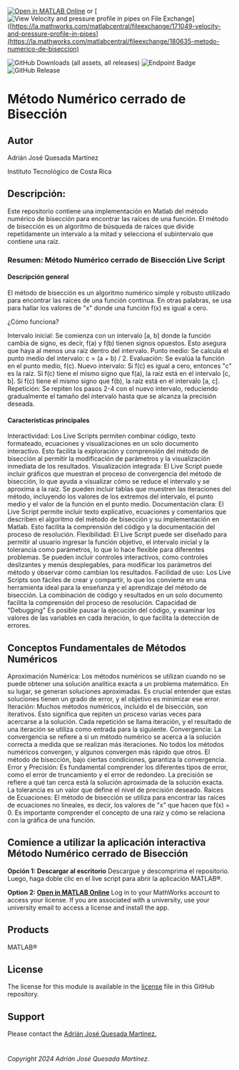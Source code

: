 [![Open in MATLAB Online](https://www.mathworks.com/images/responsive/global/open-in-matlab-online.svg)](https://matlab.mathworks.com/open/github/v1?repo=adriancrc/Metodo-numerico-de-Biseccion) or [![View Velocity and pressure profile in pipes on File Exchange](https://www.mathworks.com/matlabcentral/images/matlab-file-exchange.svg)]([https://la.mathworks.com/matlabcentral/fileexchange/171049-velocity-and-pressure-profile-in-pipes](https://la.mathworks.com/matlabcentral/fileexchange/180635-metodo-numerico-de-biseccion)

![GitHub Downloads (all assets, all releases)](https://img.shields.io/github/downloads/adriancrc/Velocity-and-pressure-profile-in-pipes/total) ![Endpoint Badge](https://img.shields.io/endpoint?url=https%3A%2F%2Fraw.githubusercontent.com%2Fadriancrc%2FVelocity-and-pressure-profile-in-pipes%2Fmain%2Freport%2Fbadge%2Ftested_with.json) ![GitHub Release](https://img.shields.io/github/v/release/adriancrc/Metodo-numerico-de-Biseccion)




# Método Numérico cerrado de Bisección

## Autor
Adrián José Quesada Martínez

Instituto Tecnológico de Costa Rica

## Descripción: ##
Este repositorio contiene una implementación en Matlab del método numérico de bisección para encontrar las raíces de una función. El método de bisección es un algoritmo de búsqueda de raíces que divide repetidamente un intervalo a la mitad y selecciona el subintervalo que contiene una raíz.

### Resumen: Método Numérico cerrado de Bisección Live Script

#### Descripción general

El método de bisección es un algoritmo numérico simple y robusto utilizado para encontrar las raíces de una función continua. En otras palabras, se usa para hallar los valores de "x" donde una función f(x) es igual a cero.

¿Cómo funciona?

Intervalo inicial: Se comienza con un intervalo [a, b] donde la función cambia de signo, es decir, f(a) y f(b) tienen signos opuestos. Esto asegura que haya al menos una raíz dentro del intervalo.
Punto medio: Se calcula el punto medio del intervalo: c = (a + b) / 2.
Evaluación: Se evalúa la función en el punto medio, f(c).
Nuevo intervalo:
Si f(c) es igual a cero, entonces "c" es la raíz.
Si f(c) tiene el mismo signo que f(a), la raíz está en el intervalo [c, b].
Si f(c) tiene el mismo signo que f(b), la raíz está en el intervalo [a, c].
Repetición: Se repiten los pasos 2-4 con el nuevo intervalo, reduciendo gradualmente el tamaño del intervalo hasta que se alcanza la precisión deseada.

#### Características principales

Interactividad:
Los Live Scripts permiten combinar código, texto formateado, ecuaciones y visualizaciones en un solo documento interactivo.
Esto facilita la exploración y comprensión del método de bisección al permitir la modificación de parámetros y la visualización inmediata de los resultados.
Visualización integrada:
El Live Script puede incluir gráficos que muestran el proceso de convergencia del método de bisección, lo que ayuda a visualizar cómo se reduce el intervalo y se aproxima a la raíz.
Se pueden incluir tablas que muestren las iteraciones del método, incluyendo los valores de los extremos del intervalo, el punto medio y el valor de la función en el punto medio.
Documentación clara:
El Live Script permite incluir texto explicativo, ecuaciones y comentarios que describen el algoritmo del método de bisección y su implementación en Matlab.
Esto facilita la comprensión del código y la documentación del proceso de resolución.
Flexibilidad:
El Live Script puede ser diseñado para permitir al usuario ingresar la función objetivo, el intervalo inicial y la tolerancia como parámetros, lo que lo hace flexible para diferentes problemas.
Se pueden incluir controles interactivos, como controles deslizantes y menús desplegables, para modificar los parámetros del método y observar cómo cambian los resultados.
Facilidad de uso:
Los Live Scripts son fáciles de crear y compartir, lo que los convierte en una herramienta ideal para la enseñanza y el aprendizaje del método de bisección.
La combinación de código y resultados en un solo documento facilita la comprensión del proceso de resolución.
Capacidad de "Debugging"
Es posible pausar la ejecución del código, y examinar los valores de las variables en cada iteración, lo que facilita la detección de errores.


## Conceptos Fundamentales de Métodos Numéricos ##

Aproximación Numérica:
Los métodos numéricos se utilizan cuando no se puede obtener una solución analítica exacta a un problema matemático. En su lugar, se generan soluciones aproximadas.
Es crucial entender que estas soluciones tienen un grado de error, y el objetivo es minimizar ese error.
Iteración:
Muchos métodos numéricos, incluido el de bisección, son iterativos. Esto significa que repiten un proceso varias veces para acercarse a la solución.
Cada repetición se llama iteración, y el resultado de una iteración se utiliza como entrada para la siguiente.
Convergencia:
La convergencia se refiere a si un método numérico se acerca a la solución correcta a medida que se realizan más iteraciones.
No todos los métodos numéricos convergen, y algunos convergen más rápido que otros.
El método de bisección, bajo ciertas condiciones, garantiza la convergencia.
Error y Precisión:
Es fundamental comprender los diferentes tipos de error, como el error de truncamiento y el error de redondeo.
La precisión se refiere a qué tan cerca está la solución aproximada de la solución exacta.
La tolerancia es un valor que define el nivel de precisión deseado.
Raíces de Ecuaciones:
El método de bisección se utiliza para encontrar las raíces de ecuaciones no lineales, es decir, los valores de "x" que hacen que f(x) = 0.
Es importante comprender el concepto de una raíz y cómo se relaciona con la gráfica de una función.


## Comience a utilizar la aplicación interactiva Método Numérico cerrado de Bisección ##

**Opción 1: Descargar al escritorio** Descargue y descomprima el repositorio. Luego, haga doble clic en el live script para abrir la aplicación MATLAB&reg;. 

**Option 2: [Open in MATLAB Online](https://matlab.mathworks.com/open/github/v1?repo=adriancrc/Velocity-and-pressure-profile-in-pipes)** Log in to your MathWorks account to access your license. If you are associated with a university, use your university email to access a license and install the app. 

## Products ##
MATLAB&reg;

## License ##
The license for this module is available in the [license](LICENSE) file in this GitHub repository.

## Support ##
Please contact the <a href="mailto:adquesada@itcr.ac.cr">Adrián José Quesada Martínez.</a>

# #
_Copyright 2024 Adrián José Quesada Martínez._
